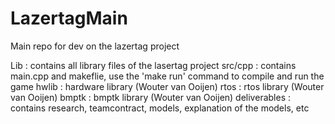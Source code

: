 # LazertagMain
Main repo for dev on the lazertag project


Lib          : contains all library files of the lasertag project
src/cpp      : contains main.cpp and makeflie, use the 'make run' command to compile and run the game
hwlib        : hardware library (Wouter van Ooijen)
rtos         : rtos library (Wouter van Ooijen)
bmptk        : bmptk library (Wouter van Ooijen)
deliverables : contains research, teamcontract, models, explanation of the models, etc
